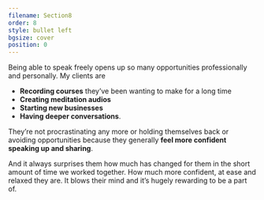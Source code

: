 ```yaml
---
filename: Section8
order: 8
style: bullet left
bgsize: cover
position: 0
---
```

Being able to speak freely opens up so many opportunities professionally and personally. My clients are 

* **Recording courses** they’ve been wanting to make for a long time
* **Creating meditation audios**
* **Starting new businesses**
* **Having deeper conversations**. 

They’re not procrastinating any more or holding themselves back or avoiding opportunities because they generally **feel more confident speaking up and sharing**. 

And it always surprises them how much has changed for them in the short amount of time we worked together. How much more confident, at ease and relaxed they are. It blows their mind and it’s hugely rewarding to be a part of.